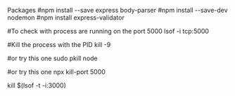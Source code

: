 Packages
#npm install --save express body-parser
#npm install --save-dev nodemon
#npm install express-validator



#To check with process are running on the port 5000
lsof -i tcp:5000

#Kill the process with the PID
kill -9 <PID>

#or try this one 
sudo pkill node

#or try this one
npx kill-port 5000

kill $(lsof -t -i:3000)


